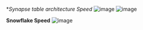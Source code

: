 **Synapse table architecture Speed*
![image](https://user-images.githubusercontent.com/82325528/205367388-8c3ab4ef-199f-4044-a08d-0fc7ddd19c3b.png)
![image](https://user-images.githubusercontent.com/82325528/205367418-6bd5096b-d14b-42a6-a8ca-1b930e19bd45.png)

**Snowflake Speed**
![image](https://user-images.githubusercontent.com/82325528/205367551-1cc6d9b0-a772-4281-adb4-47799cd8c461.png)

